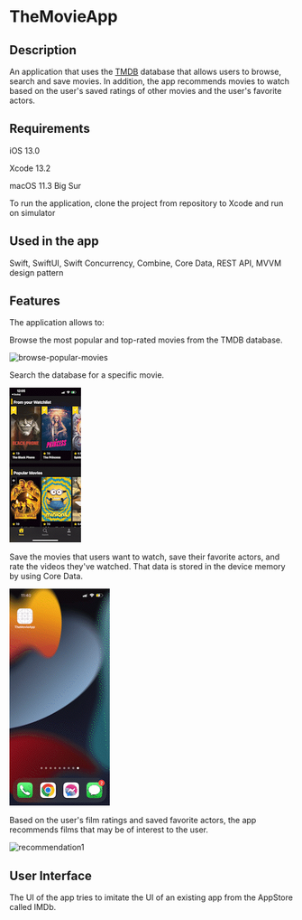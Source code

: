 # TheMovieApp

## Description

An application that uses the [TMDB](https://developers.themoviedb.org/3/getting-started/introduction) database that allows users to browse, search and save movies. In addition, the app recommends movies to watch based on the user's saved ratings of other movies and the user's favorite actors.

## Requirements

iOS 13.0

Xcode 13.2

macOS 11.3 Big Sur 

To run the application, clone the project from repository to Xcode and run on simulator


## Used in the app

Swift, SwiftUI, Swift Concurrency, Combine, Core Data, REST API, MVVM design pattern

## Features

The application allows to:

Browse the most popular and top-rated movies from the TMDB database.

![browse-popular-movies](https://github.com/Belijder/TheMovie_App/blob/master/BrowsePopular.gif)

Search the database for a specific movie.

![search-movie](https://github.com/Belijder/TheMovie_App/blob/master/BrowseTopRated.gif)

Save the movies that users want to watch, save their favorite actors, and rate the videos they've watched. 
That data is stored in the device memory by using Core Data.

![saved-items](https://github.com/Belijder/TheMovie_App/blob/master/SavedItems.gif)

Based on the user's film ratings and saved favorite actors, the app recommends films that may be of interest to the user.

![recommendation1](https://github.com/Belijder/TheMovie_App/blob/master/YouMightAlsoLike.gif)

## User Interface
The UI of the app tries to imitate the UI of an existing app from the AppStore called IMDb.

